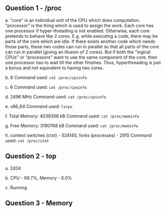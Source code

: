 ## Question 1 - /proc

a. "core" is an individual unit of the CPU which does computation. "processor" is the thing which is used to assign the work. Each core has one processor if hyper-threading is not enabled. Otherwise, each core pretends to behave like 2 cores. E.g. while executing a code, there may be parts of the core which are idle. If there exists another code which needs those parts, these two codes can run in parallel so that all parts of the core can run in parallel (giving an illusion of 2 cores). But if both the "logical CPUs" or "processors" want to use the same component of the core, then one processor has to wait till the other finishes. Thus, hyperthreading is just a bonus and not equivalent to having two cores.

b. 6
Command used: `cat /proc/cpuinfo`

c. 6
Command used: `cat /proc/cpuinfo`

d. 2496 MHz
Command used: `cat /proc/cpuinfo`

e. x86\_64
Command used: `lscpu`

f. Total Memory: 4039356 kB
Command used: `cat /proc/meminfo`

g. Free Memory: 3190768 kB
Command used: `cat /proc/meminfo`

h. context switches (ctxt) - 524145, forks (processes) - 2915
Command used: `cat /proc/stat`

## Question 2 - top

a. 3204

b. CPU - 99.7%, Memory - 0.0%

c. Running

## Question 3 - Memory

